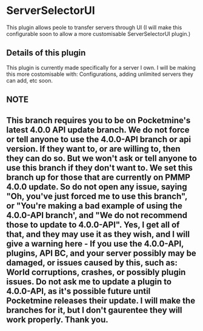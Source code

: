 # ServerSelectorUI
This plugin allows peole to transfer servers through UI
(I will make this configurable soon to allow a more customisable ServerSelectorUI plugin.)

## Details of this plugin
This plugin is currently made specifically for a server I own. I will be making this more costomisable with: Configurations, adding unlimited servers they can add, etc soon.

## NOTE
## This branch requires you to be on Pocketmine's latest 4.0.0 API update branch. We do not force or tell anyone to use the 4.0.0-API branch or api version. If they want to, or are willing to, then they can do so. But we won't ask or tell anyone to use this branch if they don't want to. We set this branch up for those that are currently on PMMP 4.0.0 update. So do not open any issue, saying "Oh, you've just forced me to use this branch", or "You're making a bad example of using the 4.0.0-API branch', and "We do not recommend those to update to 4.0.0-API". Yes, I get all of that, and they may use it as they wish, and I will give a warning here - If you use the 4.0.0-API, plugins, API BC, and your server possibly may be damaged, or issues caused by this, such as: World corruptions, crashes, or possibly plugin issues. Do not ask me to update a plugin to 4.0.0-API, as it's possible future until Pocketmine releases their update. I will make the branches for it, but I don't gaurentee they will work properly. Thank you.
